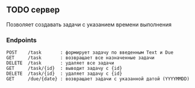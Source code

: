 ## TODO сервер
Позволяет создавать задачи с указанием времени выполнения

### Endpoints
```
POST    /task       : формирует задачу по введенным Text и Due
GET     /task       : возвращает все назначенные задачи
DELETE  /task       : удаляет все задачи
GET     /task/{id}  : выводит задачу с {id}
DELETE  /task/{id}  : удаляет задачу с {id}
GET     /due/{date} : возвращает задачи с указанной датой (YYYYMMDD)
```